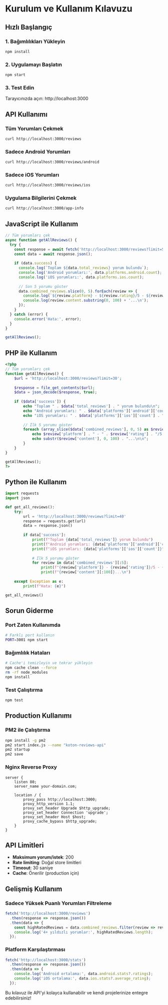 # Kurulum ve Kullanım Kılavuzu

## Hızlı Başlangıç

### 1. Bağımlılıkları Yükleyin
```bash
npm install
```

### 2. Uygulamayı Başlatın
```bash
npm start
```

### 3. Test Edin
Tarayıcınızda açın: http://localhost:3000

## API Kullanımı

### Tüm Yorumları Çekmek
```bash
curl http://localhost:3000/reviews
```

### Sadece Android Yorumları
```bash
curl http://localhost:3000/reviews/android
```

### Sadece iOS Yorumları
```bash
curl http://localhost:3000/reviews/ios
```

### Uygulama Bilgilerini Çekmek
```bash
curl http://localhost:3000/app-info
```

## JavaScript ile Kullanım

```javascript
// Tüm yorumları çek
async function getAllReviews() {
  try {
    const response = await fetch('http://localhost:3000/reviews?limit=50');
    const data = await response.json();
    
    if (data.success) {
      console.log(`Toplam ${data.total_reviews} yorum bulundu`);
      console.log('Android yorumları:', data.platforms.android.count);
      console.log('iOS yorumları:', data.platforms.ios.count);
      
      // Son 5 yorumu göster
      data.combined_reviews.slice(0, 5).forEach(review => {
        console.log(`${review.platform} - ${review.rating}/5 - ${review.author}`);
        console.log(review.content.substring(0, 100) + '...\n');
      });
    }
  } catch (error) {
    console.error('Hata:', error);
  }
}

getAllReviews();
```

## PHP ile Kullanım

```php
<?php
// Tüm yorumları çek
function getAllReviews() {
    $url = 'http://localhost:3000/reviews?limit=30';
    
    $response = file_get_contents($url);
    $data = json_decode($response, true);
    
    if ($data['success']) {
        echo "Toplam " . $data['total_reviews'] . " yorum bulundu\n";
        echo "Android yorumları: " . $data['platforms']['android']['count'] . "\n";
        echo "iOS yorumları: " . $data['platforms']['ios']['count'] . "\n";
        
        // İlk 5 yorumu göster
        foreach (array_slice($data['combined_reviews'], 0, 5) as $review) {
            echo $review['platform'] . " - " . $review['rating'] . "/5 - " . $review['author'] . "\n";
            echo substr($review['content'], 0, 100) . "...\n\n";
        }
    }
}

getAllReviews();
?>
```

## Python ile Kullanım

```python
import requests
import json

def get_all_reviews():
    try:
        url = 'http://localhost:3000/reviews?limit=40'
        response = requests.get(url)
        data = response.json()
        
        if data['success']:
            print(f"Toplam {data['total_reviews']} yorum bulundu")
            print(f"Android yorumları: {data['platforms']['android']['count']}")
            print(f"iOS yorumları: {data['platforms']['ios']['count']}")
            
            # İlk 5 yorumu göster
            for review in data['combined_reviews'][:5]:
                print(f"{review['platform']} - {review['rating']}/5 - {review['author']}")
                print(f"{review['content'][:100]}...\n")
                
    except Exception as e:
        print(f"Hata: {e}")

get_all_reviews()
```

## Sorun Giderme

### Port Zaten Kullanımda
```bash
# Farklı port kullanın
PORT=3001 npm start
```

### Bağımlılık Hataları
```bash
# Cache'i temizleyin ve tekrar yükleyin
npm cache clean --force
rm -rf node_modules
npm install
```

### Test Çalıştırma
```bash
npm test
```

## Production Kullanımı

### PM2 ile Çalıştırma
```bash
npm install -g pm2
pm2 start index.js --name "koton-reviews-api"
pm2 startup
pm2 save
```

### Nginx Reverse Proxy
```nginx
server {
    listen 80;
    server_name your-domain.com;
    
    location / {
        proxy_pass http://localhost:3000;
        proxy_http_version 1.1;
        proxy_set_header Upgrade $http_upgrade;
        proxy_set_header Connection 'upgrade';
        proxy_set_header Host $host;
        proxy_cache_bypass $http_upgrade;
    }
}
```

## API Limitleri

- **Maksimum yorum/istek**: 200
- **Rate limiting**: Doğal store limitleri
- **Timeout**: 30 saniye
- **Cache**: Önerilir (production için)

## Gelişmiş Kullanım

### Sadece Yüksek Puanlı Yorumları Filtreleme
```javascript
fetch('http://localhost:3000/reviews')
  .then(response => response.json())
  .then(data => {
    const highRatedReviews = data.combined_reviews.filter(review => review.rating >= 4);
    console.log('4+ yıldızlı yorumlar:', highRatedReviews.length);
  });
```

### Platform Karşılaştırması
```javascript
fetch('http://localhost:3000/stats')
  .then(response => response.json())
  .then(data => {
    console.log('Android ortalama:', data.android.stats?.ratings);
    console.log('iOS ortalama:', data.ios.stats?.average_rating);
  });
```

Bu kılavuz ile API'yi kolayca kullanabilir ve kendi projelerinize entegre edebilirsiniz!
